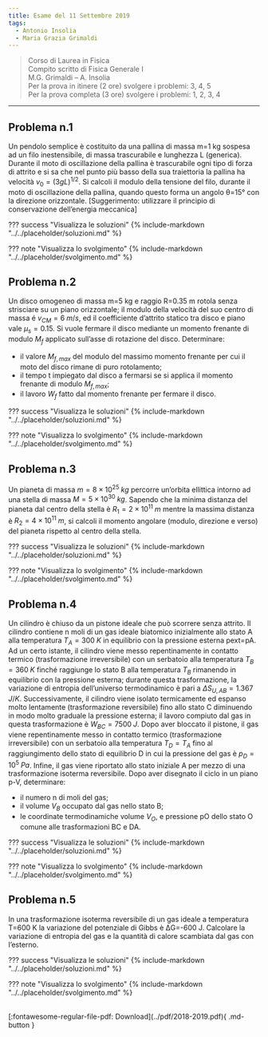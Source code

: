 ```yaml
---
title: Esame del 11 Settembre 2019
tags:
  - Antonio Insolia
  - Maria Grazia Grimaldi
---
```


>Corso di Laurea in Fisica <br>
Compito scritto di Fisica Generale I <br>
M.G. Grimaldi – A. Insolia <br>
Per la prova in itinere (2 ore) svolgere i problemi: 3, 4, 5 <br>
Per la prova completa (3 ore) svolgere i problemi: 1, 2, 3, 4 <br>

---

## Problema n.1
Un pendolo semplice è costituito da una pallina di massa m=1 kg sospesa ad un filo inestensibile, di massa trascurabile e lunghezza L (generica). Durante il moto di oscillazione della pallina è trascurabile ogni tipo di forza di attrito e si sa che nel punto più basso della sua traiettoria la pallina ha velocità $v_0=(3gL)^{1/2}$. Si calcoli il modulo della tensione del filo, durante il moto di oscillazione della pallina, quando questo forma un angolo θ=15° con la direzione orizzontale. [Suggerimento: utilizzare il principio di conservazione dell’energia meccanica]

??? success "Visualizza le soluzioni"
    {% include-markdown "../../placeholder/soluzioni.md" %}

??? note "Visualizza lo svolgimento"
    {% include-markdown "../../placeholder/svolgimento.md" %}

## Problema n.2
Un disco omogeneo di massa m=5 kg e raggio R=0.35 m rotola senza strisciare su un piano orizzontale; il modulo della velocità del suo centro di massa é $v_{CM}=6 \; m/s$, ed il coefficiente d’attrito statico tra disco e piano vale $μ_s= 0.15$. Si vuole fermare il disco mediante un momento frenante di modulo $M_f$ applicato sull’asse di rotazione del disco. Determinare: 

- il valore $M_{f,max}$ del modulo del massimo momento frenante per cui il moto del disco rimane di puro rotolamento; 
- il tempo t impiegato dal disco a fermarsi se si applica il momento frenante di modulo $M_{f,max}$;
- il lavoro $W_f$ fatto dal momento frenante per fermare il disco.

??? success "Visualizza le soluzioni"
    {% include-markdown "../../placeholder/soluzioni.md" %}

??? note "Visualizza lo svolgimento"
    {% include-markdown "../../placeholder/svolgimento.md" %}

## Problema n.3
Un pianeta di massa $m=8×10^{25} \; kg$ percorre un’orbita ellittica intorno ad una stella di massa $M=5×10^{30} \; kg$. Sapendo che la minima distanza del pianeta dal centro della stella è $R_1=2×10^{11} \; m$ mentre la massima distanza è $R_2=4×10^{11} \; m$, si calcoli il momento angolare (modulo, direzione e verso) del pianeta rispetto al centro della stella.

??? success "Visualizza le soluzioni"
    {% include-markdown "../../placeholder/soluzioni.md" %}

??? note "Visualizza lo svolgimento"
    {% include-markdown "../../placeholder/svolgimento.md" %}

## Problema n.4
Un cilindro è chiuso da un pistone ideale che può scorrere senza attrito. Il cilindro contiene n moli di un gas ideale biatomico inizialmente allo stato A alla temperatura $T_A=300 \; K$ in equilibrio con la pressione esterna pext=pA. Ad un certo istante, il cilindro viene messo repentinamente in contatto termico (trasformazione irreversibile) con un serbatoio alla temperatura $T_B=360 \; K$ finché raggiunge lo stato B alla temperatura $T_B$ rimanendo in equilibrio con la pressione esterna; durante questa trasformazione, la variazione di entropia dell’universo termodinamico è pari a $ΔS_{U,AB}=1.367 \; J/K$. Successivamente, il cilindro viene isolato termicamente ed espanso molto lentamente (trasformazione reversibile) fino allo stato C diminuendo in modo molto graduale la pressione esterna; il lavoro compiuto dal gas in questa trasformazione è $W_{BC}=7500 \; J$. Dopo aver bloccato il pistone, il gas viene repentinamente messo in contatto termico (trasformazione irreversibile) con un serbatoio alla temperatura $T_D=T_A$ fino al raggiungimento dello stato di equilibrio D in cui la pressione del gas è $p_D=10^5 \; Pa$. Infine, il gas viene riportato allo stato iniziale A per mezzo di una trasformazione isoterma reversibile. Dopo aver disegnato il ciclo in un piano p-V, determinare: 

- il numero n di moli del gas; 
- il volume $V_B$ occupato dal gas nello stato B; 
- le coordinate termodinamiche volume $V_O$, e pressione pO dello stato O comune alle trasformazioni BC e DA.

??? success "Visualizza le soluzioni"
    {% include-markdown "../../placeholder/soluzioni.md" %}

??? note "Visualizza lo svolgimento"
    {% include-markdown "../../placeholder/svolgimento.md" %}

## Problema n.5
In una trasformazione isoterma reversibile di un gas ideale a temperatura T=600 K la variazione del potenziale di Gibbs è ΔG=-600 J. Calcolare la variazione di entropia del gas e la quantità di calore scambiata dal gas con l’esterno.

??? success "Visualizza le soluzioni"
    {% include-markdown "../../placeholder/soluzioni.md" %}

??? note "Visualizza lo svolgimento"
    {% include-markdown "../../placeholder/svolgimento.md" %}

<br>
[:fontawesome-regular-file-pdf: Download](../pdf/2018-2019.pdf){ .md-button }

